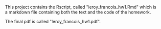 
This project contains the Rscript, called "leroy_francois_hw1.Rmd" which is a markdown file containing both the text and the code of the homework. 

The final pdf is called "leroy_francois_hw1.pdf".